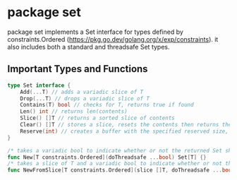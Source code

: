 # package set
package set implements a Set interface for types defined by constraints.Ordered (https://pkg.go.dev/golang.org/x/exp/constraints).
it also includes both a standard and threadsafe Set types.

## Important Types and Functions
```go
type Set interface {
    Add(...T) // adds a variadic slice of T
	Drop(...T) // drops a variadic slice of T
	Contains(T) bool // checks for T, returns true if found
	Len() int // returns len(contents)
	Slice() []T // returns a sorted slice of contents
	Clear() []T // stores a slice, resets the contents then returns the previous slice
	Reserve(int) // creates a buffer with the specified reserved size, fills it with the contents then swaps them
}

/* takes a variadic bool to indicate whether or not the returned Set should be threadsafe */
func New[T constraints.Ordered](doThreadsafe ...bool) Set[T] {}
/* takes a slice of T and a variadic bool to indicate whether or not the returned Set should be threadsafe */
func NewFromSlice[T constraints.Ordered](slice []T, doThreadsafe ...bool) Set[T] {}
```